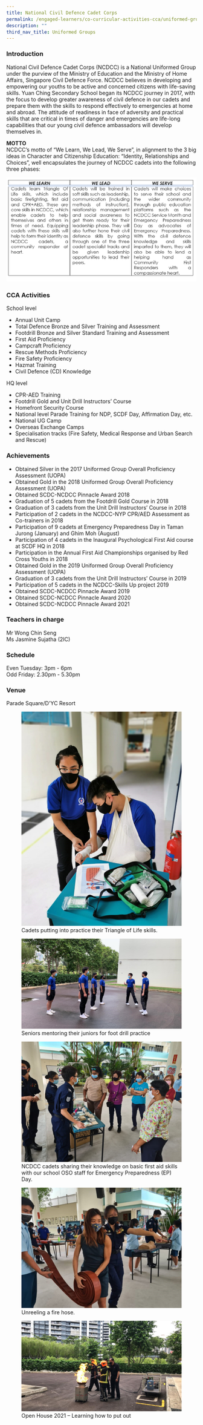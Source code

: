 ```yaml
---
title: National Civil Defence Cadet Corps
permalink: /engaged-learners/co-curricular-activities-cca/uniformed-groups/national-civil-defence-cadet-corps/
description: ""
third_nav_title: Uniformed Groups
---
```

### Introduction

National Civil Defence Cadet Corps (NCDCC) is a National Uniformed Group under the purview of the Ministry of Education and the Ministry of Home Affairs, Singapore Civil Defence Force. NCDCC believes in developing and empowering our youths to be active and concerned citizens with life-saving skills. Yuan Ching Secondary School began its NCDCC journey in 2017, with the focus to develop greater awareness of civil defence in our cadets and prepare them with the skills to respond effectively to emergencies at home and abroad. The attitude of readiness in face of adversity and practical skills that are critical in times of danger and emergencies are life-long capabilities that our young civil defence ambassadors will develop themselves in.  


**MOTTO** <br>
NCDCC’s motto of “We Learn, We Lead, We Serve”, in alignment to the 3 big ideas in Character and Citizenship Education: “Identity, Relationships and Choices”, well encapsulates the journey of NCDCC cadets into the following three phases:

![](/images/NCDCC%20Motto.png)

### CCA Activities

School level
*   Annual Unit Camp
*   Total Defence Bronze and Silver Training and Assessment
*   Footdrill Bronze and Silver Standard Training and Assessment
*   First Aid Proficiency
*   Campcraft Proficiency
*   Rescue Methods Proficiency
*   Fire Safety Proficiency
*   Hazmat Training
*   Civil Defence (CD) Knowledge

HQ level
*   CPR-AED Training
*   Footdrill Gold and Unit Drill Instructors’ Course
*   Homefront Security Course
*   National level Parade Training for NDP, SCDF Day, Affirmation Day, etc.
*   National UG Camp
*   Overseas Exchange Camps
*   Specialisation tracks (Fire Safety, Medical Response and Urban Search and Rescue)

### Achievements

*   Obtained Silver in the 2017 Uniformed Group Overall Proficiency Assessment (UOPA)
*   Obtained Gold in the 2018 Uniformed Group Overall Proficiency Assessment (UOPA)
*   Obtained SCDC-NCDCC Pinnacle Award 2018
*   Graduation of 5 cadets from the Footdrill Gold Course in 2018
*   Graduation of 3 cadets from the Unit Drill Instructors’ Course in 2018
*   Participation of 2 cadets in the NCDCC-NYP CPR/AED Assessment as Co-trainers in 2018
*   Participation of 9 cadets at Emergency Preparedness Day in Taman Jurong (January) and Ghim Moh (August)
*   Participation of 4 cadets in the Inaugural Psychological First Aid course at SCDF HQ in 2018
*   Participation in the Annual First Aid Championships organised by Red Cross Youths in 2018
*   Obtained Gold in the 2019 Uniformed Group Overall Proficiency Assessment (UOPA)
*   Graduation of 3 cadets from the Unit Drill Instructors’ Course in 2019
*   Participation of 5 cadets in the NCDCC-Skills Up project 2019
*   Obtained SCDC-NCDCC Pinnacle Award 2019
*   Obtained SCDC-NCDCC Pinnacle Award 2020
*   Obtained SCDC-NCDCC Pinnacle Award 2021

### Teachers in charge

Mr Wong Chin Seng <br> 
Ms Jasmine Sujatha (2IC)

### Schedule

Even Tuesday: 3pm - 6pm <br>
Odd Friday: 2.30pm - 5.30pm


### Venue

Parade Square/D'YC Resort <br>


<figure>  
<img src="/images/NCDCC-1.jpg">  
<figcaption> Cadets putting into practice their Triangle of Life skills. </figcaption>  
</figure>

<figure>  
<img src="/images/NCDCC-2.jpg">  
<figcaption> Seniors mentoring their juniors for foot drill practice </figcaption>  
</figure>

<figure>  
<img src="/images/NCDCC-3.jpg">  
<figcaption> NCDCC cadets sharing their knowledge on basic first aid skills with our school OSO staff for Emergency Preparedness (EP) Day. </figcaption>  
</figure>

<figure>  
<img src="/images/NCDCC-4.jpg">  
<figcaption> Unreeling a fire hose. </figcaption>  
</figure>



<figure>  
<img src="/images/NCDCC-5.jpg">  
<figcaption> Open House 2021 – Learning how to put out </figcaption>  
</figure>